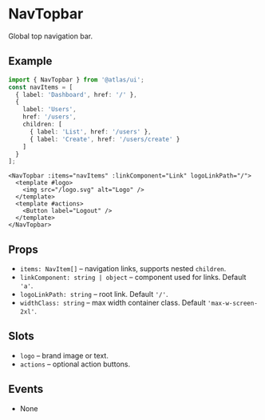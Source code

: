 # NavTopbar

Global top navigation bar.

## Example
```ts
import { NavTopbar } from '@atlas/ui';
const navItems = [
  { label: 'Dashboard', href: '/' },
  {
    label: 'Users',
    href: '/users',
    children: [
      { label: 'List', href: '/users' },
      { label: 'Create', href: '/users/create' }
    ]
  }
];
```

```vue
<NavTopbar :items="navItems" :linkComponent="Link" logoLinkPath="/">
  <template #logo>
    <img src="/logo.svg" alt="Logo" />
  </template>
  <template #actions>
    <Button label="Logout" />
  </template>
</NavTopbar>
```

## Props
- `items: NavItem[]` – navigation links, supports nested `children`.
- `linkComponent: string | object` – component used for links. Default `'a'`.
- `logoLinkPath: string` – root link. Default `'/'`.
- `widthClass: string` – max width container class. Default `'max-w-screen-2xl'`.

## Slots
- `logo` – brand image or text.
- `actions` – optional action buttons.

## Events
- None
